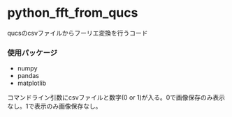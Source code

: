 # python_fft_from_qucs
qucsのcsvファイルからフーリエ変換を行うコード
### 使用パッケージ

- numpy
- pandas
- matplotlib

コマンドライン引数にcsvファイルと数字(0 or 1)が入る。0で画像保存のみ表示なし。1で表示のみ画像保存なし。
